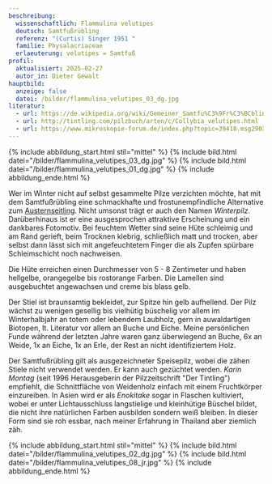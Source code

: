 ```yaml
---
beschreibung:
  wissenschaftlich: Flammulina velutipes
  deutsch: Samtfußrübling
  referenz: "(Curtis) Singer 1951 "
  familie: Physalacriaceae
  erlaeuterung: velutipes = Samtfuß
profil:
  aktualisiert: 2025-02-27
  autor_in: Dieter Gewalt
hauptbild:
  anzeige: false
  datei: /bilder/flammulina_velutipes_03_dg.jpg
literatur:
  - url: https://de.wikipedia.org/wiki/Gemeiner_Samtfu%C3%9Fr%C3%BCbling
  - url: http://tintling.com/pilzbuch/arten/c/Collybia_velutipes.html
  - url: https://www.mikroskopie-forum.de/index.php?topic=39418.msg290382#msg290382
---
```

{% include abbildung_start.html stil="mittel" %}
{% include bild.html datei="/bilder/flammulina_velutipes_03_dg.jpg" %}
{% include bild.html datei="/bilder/flammulina_velutipes_01_dg.jpg" %}
{% include abbildung_ende.html %}

Wer im Winter nicht auf selbst gesammelte Pilze verzichten möchte, hat mit dem Samtfußrübling eine schmackhafte und frostunempfindliche Alternative zum [Austernseitling](/pilze/pleurotus-ostreatus-austernseitling). Nicht umsonst trägt er auch den Namen *Winterpilz*. Darüberhinaus ist er eine ausgesprochen attraktive Erscheinung und ein dankbares Fotomotiv. Bei feuchtem Wetter sind seine Hüte schleimig und am Rand gerieft, beim Trocknen klebrig, schließlich matt und trocken, aber selbst dann lässt sich mit angefeuchtetem Finger die als Zupfen spürbare Schleimschicht noch nachweisen.

Die Hüte erreichen einen Durchmesser von 5 - 8 Zentimeter und haben hellgelbe, orangegelbe bis rostorange Farben. Die Lamellen sind ausgebuchtet angewachsen und  creme bis blass gelb.

Der Stiel ist braunsamtig bekleidet, zur Spitze hin gelb aufhellend. Der Pilz wächst zu wenigen gesellig bis vielhütig büschelig vor allem im Winterhalbjahr an totem oder lebendem Laubholz, gern in auwaldartigen Biotopen, lt. Literatur vor allem an Buche und Eiche. Meine persönlichen Funde während der letzten Jahre waren ganz überwiegend an Buche, 6x an Weide, 1x an Eiche, 1x an Erle, der Rest an nicht identifiziertem Holz.

Der Samtfußrübling gilt als ausgezeichneter Speisepilz, wobei die zähen Stiele nicht verwendet werden. Er kann auch gezüchtet werden. *Karin Montag* (seit 1996 Herausgeberin der Pilzzeitschrift "Der Tintling") empfiehlt, die Schnittfläche von Weidenholz einfach mit einem Fruchtkörper einzureiben. In Asien wird er als *Enokitake* sogar in Flaschen kultiviert, wobei er  unter Lichtausschluss langstielige und kleinhütige Büschel bildet, die nicht ihre natürlichen Farben ausbilden sondern weiß bleiben. In dieser Form sind sie roh essbar, nach meiner Erfahrung in Thailand aber ziemlich zäh.

{% include abbildung_start.html stil="mittel" %}
{% include bild.html datei="/bilder/flammulina_velutipes_02_dg.jpg" %}
{% include bild.html datei="/bilder/flammulina_velutipes_08_jr.jpg" %}
{% include abbildung_ende.html %}
